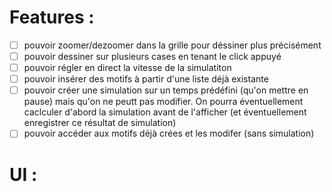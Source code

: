 # Features :
- [ ] pouvoir zoomer/dezoomer dans la grille pour déssiner plus précisément
- [ ] pouvoir dessiner sur plusieurs cases en tenant le click appuyé
- [ ] pouvoir régler en direct la vitesse de la simulatiton
- [ ] pouvoir insérer des motifs à partir d'une liste déjà existante
- [ ] pouvoir créer une simulation sur un temps prédéfini (qu'on mettre en pause) mais qu'on ne peutt pas modifier. On pourra éventuellement caclculer d'abord la simulation avant de l'afficher (et éventuellement enregistrer ce résultat de simulation)
- [ ] pouvoir accéder aux motifs déjà crées et les modifer (sans simulation)

# UI :
